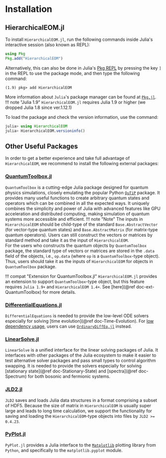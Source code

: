 # Installation

## HierarchicalEOM.jl
To install `HierarchicalEOM.jl`, run the following commands inside Julia's interactive session (also known as REPL):
```julia
using Pkg
Pkg.add("HierarchicalEOM")
```
Alternatively, this can also be done in Julia's [Pkg REPL](https://julialang.github.io/Pkg.jl/v1/getting-started/) by pressing the key `]` in the REPL to use the package mode, and then type the following command:
```julia-REPL
(1.9) pkg> add HierarchicalEOM
```
More information about `Julia`'s package manager can be found at [`Pkg.jl`](https://julialang.github.io/Pkg.jl/v1/).  
!!! note "Julia 1.9"
    `HierarchicalEOM.jl` requires Julia 1.9 or higher (we dropped Julia 1.8 since ver.1.12.1)

To load the package and check the version information, use the command:
```julia
julia> using HierarchicalEOM
julia> HierarchicalEOM.versioninfo()
```

## Other Useful Packages
In order to get a better experience and take full advantage of `HierarchicalEOM`, we recommend to install the following external packages:

### [QuantumToolbox.jl](https://github.com/qutip/QuantumToolbox.jl)
`QuantumToolbox` is a cutting-edge Julia package designed for quantum physics simulations, closely emulating the popular Python [`QuTiP`](https://qutip.org/) package. It provides many useful functions to create arbitrary quantum states and operators which can be combined in all the expected ways. It uniquely combines the simplicity and power of Julia with advanced features like GPU acceleration and distributed computing, making simulation of quantum systems more accessible and efficient.
!!! note "Note" 
    The inputs in `HierarchicalEOM` should be child-type of the standard `Base.AbstractVector` (for vector-type quantum states) and `Base.AbstractMatrix` (for matrix-type quantum operators). Users can still construct the vectors or matrices by standard method and take it as the input of `HierarchicalEOM`.  
    For the users who constructs the quantum objects by `QuantumToolbox` package, the standard type of vectors or matrices are stored in the `.data` field of the objects, i.e., `op.data` (where `op` is a `QuantumToolbox`-type object). Thus, users should take it as the inputs of `HierarchicalEOM` for objects in `QuantumToolbox` package.

!!! compat "Extension for QuantumToolbox.jl"
    `HierarchicalEOM.jl` provides an extension to support `QuantumToolbox`-type object, but this feature requires `Julia 1.9+` and `HierarchicalEOM 1.4+`. See [here](@ref doc-ext-QuantumToolbox) for more details.

### [DifferentialEquations.jl](https://diffeq.sciml.ai/stable/)
`DifferentialEquations` is needed to provide the low-level ODE solvers especially for solving [time evolution](@ref doc-Time-Evolution). For [low dependency usage](https://diffeq.sciml.ai/stable/features/low_dep/), users can use [`OrdinaryDiffEq.jl`](https://github.com/JuliaDiffEq/OrdinaryDiffEq.jl) instead.

### [LinearSolve.jl](http://linearsolve.sciml.ai/stable/)
`LinearSolve` is a unified interface for the linear solving packages of Julia. It interfaces with other packages of the Julia ecosystem to make it easier to test alternative solver packages and pass small types to control algorithm swapping. It is needed to provide the solvers especially for solving [stationary state](@ref doc-Stationary-State) and [spectra](@ref doc-Spectrum) for both bosonic and fermionic systems.

### [JLD2.jl](https://juliaio.github.io/JLD2.jl/stable/)
`JLD2` saves and loads Julia data structures in a format comprising a subset of HDF5. Because the size of matrix in `HierarchicalEOM` is usually super large and leads to long time calculation, we support the functionality for saving and loading the `HierarchicalEOM`-type objects into files by `JLD2 >= 0.4.23`.

### [PyPlot.jl](https://github.com/JuliaPy/PyPlot.jl)
`PyPlot.jl` provides a Julia interface to the [`Matplotlib`](https://matplotlib.org/) plotting library from `Python`, and specifically to the `matplotlib.pyplot` module.